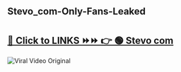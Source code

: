 
 ## Stevo_com-Only-Fans-Leaked

# <h2><a href="https://clipsfans.com/Stevo_com&ref=git">🔗 Click to LINKS ⏩⏩ 👉 🟢 Stevo com </a></h2>

<a href="https://clipsfans.com/Stevo_com&ref=git" rel="nofollow" data-target="animated-image.originalLink"><img src="https://i.ibb.co.com/xMMVF88/686577567.gif" alt="Viral Video Original" style="max-width: 100%; display: inline-block;" data-target="animated-image.originalImage"></a>
